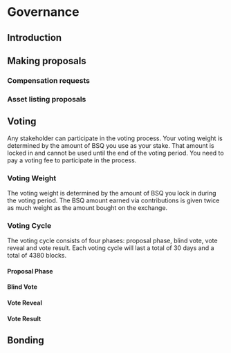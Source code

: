 # Governance

## Introduction

## Making proposals
 
### Compensation requests
### Asset listing proposals

## Voting
Any stakeholder can participate in the voting process. 
Your voting weight is determined by the amount of BSQ you use as your stake. 
That amount is locked in and cannot be used until the end of the voting period. 
You need to pay a voting fee to participate in the process.

### Voting Weight
The voting weight is determined by the amount of BSQ you lock in during the voting period. The BSQ amount earned via contributions is given twice as much weight as the amount bought on the exchange. 

### Voting Cycle
The voting cycle consists of four phases: proposal phase, blind vote, vote reveal and vote result. Each voting cycle will last a total of 30 days and a total of 4380 blocks. 

#### Proposal Phase


#### Blind Vote 

#### Vote Reveal

#### Vote Result

## Bonding
